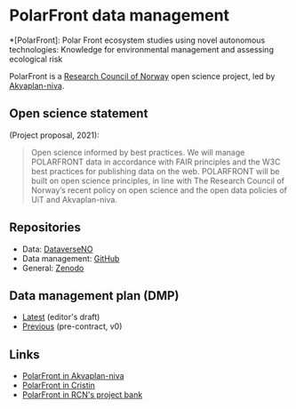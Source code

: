 # PolarFront data management

*[PolarFront]: Polar Front ecosystem studies using novel autonomous technologies: Knowledge for environmental management and assessing ecological risk

PolarFront is a [Research Council of Norway](https://www.forskningsradet.no/en/) open science project, led by [Akvaplan-niva](https://www.akvaplan.niva.no/).

## Open science statement

(Project proposal, 2021):

> Open science informed by best practices.
> We will manage POLARFRONT data in accordance with FAIR principles and the W3C best practices for publishing data on the web.
> POLARFRONT will be built on open science principles, in line with The Research Council of Norway’s recent policy on open science and the open data policies of UiT and Akvaplan-niva.

## Repositories

- Data: [DataverseNO](https://dataverse.no/dataverse/polarfront)
- Data management: [GitHub](https://github.com/akvaplan-niva/polarfront)
- General: [Zenodo](https://zenodo.org/communities/polarfront)

## Data management plan (DMP)

- [Latest](https://elixir-no.ds-wizard.org/projects/873c2b7c-3baf-4c5f-ae24-75b8d7bf4e02) (editor's draft)
- [Previous](https://github.com/akvaplan-niva/polarfront/blob/v0/dmp.md) (pre-contract, v0)

## Links

- [PolarFront in Akvaplan-niva](https://www.akvaplan.niva.no/en/projects-networks/polar-front-ecology/)
- [PolarFront in Cristin](https://app.cristin.no/projects/show.jsf?id=2524794)
- [PolarFront in RCN's project bank](https://prosjektbanken.forskningsradet.no/en/project/FORISS/326635)
